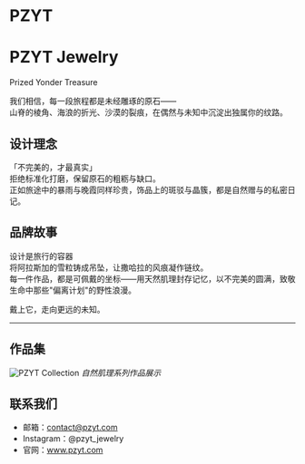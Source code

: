 # PZYT

# PZYT Jewelry

Prized Yonder Treasure

我们相信，每一段旅程都是未经雕琢的原石——  
山脊的棱角、海浪的折光、沙漠的裂痕，在偶然与未知中沉淀出独属你的纹路。

## 设计理念

「不完美的，才最真实」  
拒绝标准化打磨，保留原石的粗粝与缺口。  
正如旅途中的暴雨与晚霞同样珍贵，饰品上的斑驳与晶簇，都是自然赠与的私密日记。

## 品牌故事

设计是旅行的容器  
将阿拉斯加的雪粒铸成吊坠，让撒哈拉的风痕凝作链纹。  
每一件作品，都是可佩戴的坐标——用天然肌理封存记忆，以不完美的圆满，致敬生命中那些"偏离计划"的野性浪漫。

戴上它，走向更远的未知。

---

## 作品集

![PZYT Collection](images/collection-1.jpg)
_自然肌理系列作品展示_

## 联系我们

- 邮箱：contact@pzyt.com
- Instagram：@pzyt_jewelry
- 官网：www.pzyt.com
